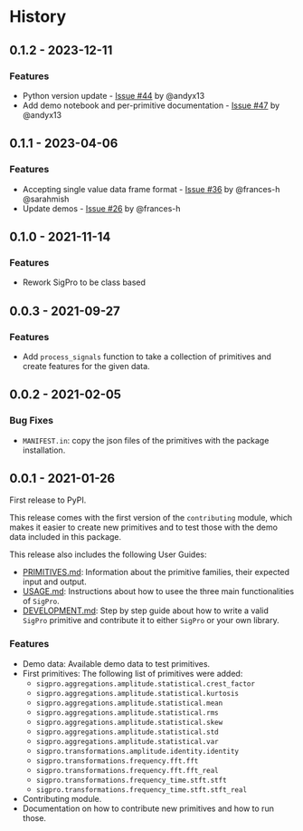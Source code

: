 # History

## 0.1.2 - 2023-12-11

### Features
* Python version update - [Issue #44](https://github.com/sintel-dev/SigPro/issues/44) by @andyx13
* Add demo notebook and per-primitive documentation - [Issue #47](https://github.com/sintel-dev/SigPro/issues/47) by @andyx13


## 0.1.1 - 2023-04-06

### Features
* Accepting single value data frame format - [Issue #36](https://github.com/sintel-dev/SigPro/issues/36) by @frances-h @sarahmish
* Update demos - [Issue #26](https://github.com/sintel-dev/SigPro/pull/26) by @frances-h

## 0.1.0 - 2021-11-14

### Features
* Rework SigPro to be class based

## 0.0.3 - 2021-09-27

### Features
* Add `process_signals` function to take a collection of primitives and create features for the given data. 

## 0.0.2 - 2021-02-05

### Bug Fixes

* `MANIFEST.in`: copy the json files of the primitives with the package installation.

## 0.0.1 - 2021-01-26

First release to PyPI.

This release comes with the first version of the `contributing` module, which makes it easier
to create new primitives and to test those with the demo data included in this package.

This release also includes the following User Guides:

* [PRIMITIVES.md](https://github.com/sintel-dev/SigPro/blob/master/PRIMITIVES.md): Information
  about the primitive families, their expected input and output.
* [USAGE.md](https://github.com/sintel-dev/SigPro/blob/master/USAGE.md): Instructions about how
  to usee the three main functionalities of `SigPro`.
* [DEVELOPMENT.md](https://github.com/sintel-dev/SigPro/blob/master/DEVELOPMENT.md): Step by step
  guide about how to write a valid `SigPro` primitive and contribute it to either `SigPro` or
  your own library.

### Features

* Demo data: Available demo data to test primitives.
* First primitives: The following list of primitives were added:
  * `sigpro.aggregations.amplitude.statistical.crest_factor`
  * `sigpro.aggregations.amplitude.statistical.kurtosis`
  * `sigpro.aggregations.amplitude.statistical.mean`
  * `sigpro.aggregations.amplitude.statistical.rms`
  * `sigpro.aggregations.amplitude.statistical.skew`
  * `sigpro.aggregations.amplitude.statistical.std`
  * `sigpro.aggregations.amplitude.statistical.var`
  * `sigpro.transformations.amplitude.identity.identity`
  * `sigpro.transformations.frequency.fft.fft`
  * `sigpro.transformations.frequency.fft.fft_real`
  * `sigpro.transformations.frequency_time.stft.stft`
  * `sigpro.transformations.frequency_time.stft.stft_real`
* Contributing module.
* Documentation on how to contribute new primitives and how to run those.
